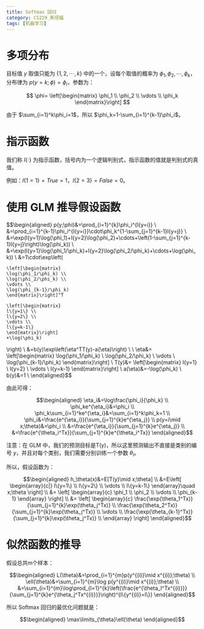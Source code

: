 ```yaml
---
title: Softmax 回归
category: CS229_斯坦福
tags: [机器学习]
---
```


# 多项分布

目标值 $y$ 取值只能为 $\{1,2,\cdots,k\}$ 中的一个，设每个取值的概率为 $\phi_1,\phi_2,\cdots,\phi_k$，分布律为 $p(y=k;\phi)=\phi_i$，参数为：

$$
\phi=
\left[\begin{matrix}
\phi_1 \\
\phi_2 \\
\vdots \\
\phi_k
\end{matrix}\right]
$$

由于 $\sum_{i=1}^k\phi_i=1$，所以 $\phi_k=1-\sum_{i=1}^{k-1}\phi_i$。

# 指示函数

我们称 $l\{\cdot\}$ 为指示函数，括号内为一个逻辑判别式，指示函数的值就是判别式的真值。

例如：$l\{1=1\}=True=1$，$l\{2=3\}=False=0$。

# 使用 GLM 推导假设函数

$$\begin{aligned}
p(y;\phi)&=\prod_{i=1}^{k}\phi_i^{l\{y=i\}} \\
&=\prod_{i=1}^{k-1}\phi_i^{l\{y=i\}}\cdot\phi_k^{1-\sum_{j=1}^{k-1}l\{y=j\}} \\
&=\exp(l\{y=1\}\log(\phi_1)+l\{y=2\}\log(\phi_2)+\cdots+\left(1-\sum_{j=1}^{k-1}l\{y=j\}\right)\log(\phi_k)) \\
&=\exp(l\{y=1\}\log(\phi_1/\phi_k)+l\{y=2\}\log(\phi_2/\phi_k)+\cdots+\log(\phi_k)) \\
&=1\cdot\exp\left(
    
    \left[\begin{matrix}
    \log(\phi_1/\phi_k) \\
    \log(\phi_2/\phi_k) \\
    \vdots \\
    \log(\phi_{k-1}/\phi_k)
    \end{matrix}\right]^T

    \left[\begin{matrix}
    l\{y=1\} \\
    l\{y=2\} \\
    \vdots \\
    l\{y=k-1\}
    \end{matrix}\right]
    +\log(\phi_k)
\right) \\
&=b(y)\exp\left(\eta^TT(y)-a(\eta)\right) \\
\\
\eta&=
\left[\begin{matrix}
    \log(\phi_1/\phi_k) \\
    \log(\phi_2/\phi_k) \\
    \vdots \\
    \log(\phi_{k-1}/\phi_k)
    \end{matrix}\right] \\
T(y)&=
\left[\begin{matrix}
    l\{y=1\} \\
    l\{y=2\} \\
    \vdots \\
    l\{y=k-1\}
    \end{matrix}\right] \\
a(\eta)&=-\log(\phi_k) \\
b(y)&=1 \\
\end{aligned}$$

由此可得：

$$\begin{aligned}
\eta_i&=\log\frac{\phi_i}{\phi_k} \\
\phi_ke^{\eta_i}&=\phi_i \\
\phi_k\sum_{i=1}^ke^{\eta_i}&=\sum_{i=1}^k\phi_k=1 \\
\phi_i&=\frac{e^{\eta_i}}{\sum_{j=1}^{k}e^{\eta_j}} \\
p(y=i\mid x;\theta)&=\phi_i \\
&=\frac{e^{\eta_i}}{\sum_{j=1}^{k}e^{\eta_j}} \\
&=\frac{e^{\theta_i^Tx}}{\sum_{j=1}^{k}e^{\theta_i^Tx}}
\end{aligned}$$

注意：在 GLM 中，我们的预测目标是T(y)，所以这里预测输出不直接是类别的编号 $y$，并且对每个类别，我们需要分别训练一个参数 $\theta_i$。

所以，假设函数为：

$$\begin{aligned}
h_\theta(x)&=E[T(y)\mid x;\theta] \\
&=E\left[
    \begin{array}{c|}
    l\{y=1\} \\
    l\{y=2\} \\
    \vdots \\
    l\{y=k-1\}
    \end{array}\quad
    x;\theta
\right] \\
&= \left[
    \begin{array}{c}
    \phi_1 \\
    \phi_2 \\
    \vdots \\
    \phi_{k-1}
    \end{array}
\right] \\
&= \left[
    \begin{array}{c}
    \frac{\exp(\theta_1^Tx)}{\sum_{j=1}^{k}\exp(\theta_j^Tx)} \\
    \frac{\exp(\theta_2^Tx)}{\sum_{j=1}^{k}\exp(\theta_j^Tx)} \\
    \vdots \\
    \frac{\exp(\theta_{k-1}^Tx)}{\sum_{j=1}^{k}\exp(\theta_j^Tx)} \\
    \end{array}
\right]
\end{aligned}$$

# 似然函数的推导

假设总共m个样本：

$$\begin{aligned}
L(\theta)&=\prod_{i=1}^{m}p(y^{(i)}\mid x^{(i)};\theta) \\
\ell(\theta)&=\sum_{i=1}^{m}\log p(y^{(i)}\mid x^{(i)};\theta) \\
&=\sum_{i=1}^{m}\log\prod_{l=1}^{k}\left(\frac{e^{\theta_l^Tx^{(i)}}}{\sum_{j=1}^{k}e^{\theta_j^Tx^{(i)}}}\right)^{l\{y^{(i)}=l\}}
\end{aligned}$$

所以 Softmax 回归的最优化问题就是：

$$\begin{aligned}
\max\limits_{\theta}\ell(\theta)
\end{aligned}$$